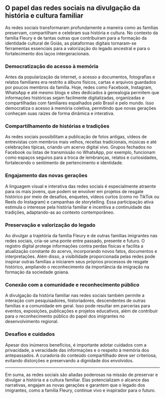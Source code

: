 ## O papel das redes sociais na divulgação da história e cultura familiar

As redes sociais transformaram profundamente a maneira como as famílias preservam, compartilham e celebram sua história e cultura. No contexto da família Fleury e de tantas outras que contribuíram para a formação da identidade cultural de Goiás, as plataformas digitais tornaram-se ferramentas essenciais para a valorização do legado ancestral e para o fortalecimento dos laços intergeracionais.

### Democratização do acesso à memória

Antes da popularização da internet, o acesso a documentos, fotografias e relatos familiares era restrito a álbuns físicos, cartas e arquivos guardados por poucos membros da família. Hoje, redes como Facebook, Instagram, WhatsApp e até mesmo blogs e sites dedicados à genealogia permitem que informações históricas sejam facilmente digitalizadas, organizadas e compartilhadas com familiares espalhados pelo Brasil e pelo mundo. Isso democratiza o acesso à memória coletiva, permitindo que novas gerações conheçam suas raízes de forma dinâmica e interativa.

### Compartilhamento de histórias e tradições

As redes sociais possibilitam a publicação de fotos antigas, vídeos de entrevistas com membros mais velhos, receitas tradicionais, músicas e até celebrações típicas, criando um acervo digital vivo. Grupos fechados no Facebook ou listas de transmissão no WhatsApp, por exemplo, funcionam como espaços seguros para a troca de lembranças, relatos e curiosidades, fortalecendo o sentimento de pertencimento e identidade.

### Engajamento das novas gerações

A linguagem visual e interativa das redes sociais é especialmente atraente para os mais jovens, que podem se envolver em projetos de resgate histórico por meio de desafios, enquetes, vídeos curtos (como no TikTok ou Reels do Instagram) e campanhas de storytelling. Essa participação ativa estimula o interesse pela história familiar e incentiva a continuidade das tradições, adaptando-as ao contexto contemporâneo.

### Preservação e valorização do legado

Ao divulgar a trajetória da família Fleury e de outras famílias imigrantes nas redes sociais, cria-se uma ponte entre passado, presente e futuro. O registro digital protege informações contra perdas físicas e facilita a atualização constante do acervo, incorporando novos fatos, documentos e interpretações. Além disso, a visibilidade proporcionada pelas redes pode inspirar outras famílias a iniciarem seus próprios processos de resgate histórico, ampliando o reconhecimento da importância da imigração na formação da sociedade goiana.

### Conexão com a comunidade e reconhecimento público

A divulgação da história familiar nas redes sociais também permite a interação com pesquisadores, historiadores, descendentes de outras famílias e a comunidade em geral. Isso pode resultar em parcerias para eventos, exposições, publicações e projetos educativos, além de contribuir para o reconhecimento público do papel dos imigrantes no desenvolvimento regional.

### Desafios e cuidados

Apesar dos inúmeros benefícios, é importante adotar cuidados com a privacidade, a veracidade das informações e o respeito à memória dos antepassados. A curadoria do conteúdo compartilhado deve ser criteriosa, evitando distorções e preservando a dignidade dos envolvidos.

---

Em suma, as redes sociais são aliadas poderosas na missão de preservar e divulgar a história e a cultura familiar. Elas potencializam o alcance das narrativas, engajam as novas gerações e garantem que o legado dos imigrantes, como a família Fleury, continue vivo e inspirador para o futuro.
